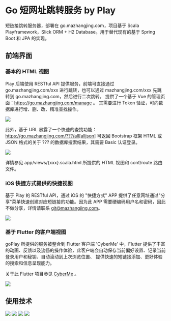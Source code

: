 # Go 短网址跳转服务 by Play

短链接跳转服务器，部署在 go.mazhangjing.com，项目基于 Scala Playframework，Slick ORM + H2 Database。用于替代现有的基于 Spring Boot 和 JPA 的实现。

## 前端界面

### 基本的 HTML 视图

Play 后端使用 RESTful API 提供服务，前端可直接通过 go.mazhangjing.com/xxx 进行跳转，也可以通过 mazhangjing.com/xxx 先跳转到 go.mazhangjing.com，然后进行二次跳转。
提供了一个基于 Vue 的管理页面：https://go.mazhangjing.com/manage 。 其需要进行 Token 验证，可向数据库进行增、删、改、精准查找操作。

![](http://static2.mazhangjing.com/20210409/1e6832c_屏幕截图2021-04-09113038.jpg)

此外，基于 URL 暴露了一个快速的查找功能：https://go.mazhangjing.com/???/all[alljson]  可返回 Bootstrap 框架 HTML 或 JSON 格式的关于 ??? 的数据库搜索结果，其需要 Basic 认证登录。

![](http://static2.mazhangjing.com/20210409/d6388f3_截屏2021-04-09上午10.36.30.png)

详情参见 app/views/{xxx}.scala.html 所提供的 HTML 视图和 conf/route 路由文件。

### iOS 快捷方式提供的快捷视图

基于 Play 的 RESTful API，通过 iOS 的 "快捷方式" APP 提供了任意网址通过"分享"菜单快速创建对应短链接的功能。因为此 APP 需要硬编码用户名和密码，因此不做分享，详情请联系 git@mazhangjing.com。

![](http://static2.mazhangjing.com/20210409/a969d67_截屏2021-04-09上午10.41.26.png)

### 基于 Flutter 的客户端视图

goPlay 所提供的服务被整合到 Flutter 客户端 'CyberMe' 中，Flutter 提供了丰富的动画、反馈以及流畅的操作体验，此客户端会自动保存当前偏好设置、记录当前登录用户和秘钥、自动滚动到上次浏览位置、
提供快速的短链接添加、更好体验的搜索和信息呈现能力。

关于此 Flutter 项目参见 [CyberMe](https://gitee.com/corkine/cyberMe) 。

![](http://static2.mazhangjing.com/20210409/e3349cb_截屏2021-04-09上午10.43.40.png)

## 使用技术

![](http://static2.mazhangjing.com/badge/scala.png)
![](http://static2.mazhangjing.com/badge/play.png)
![](http://static2.mazhangjing.com/badge/slick.png)
![](http://static2.mazhangjing.com/badge/akka.png)